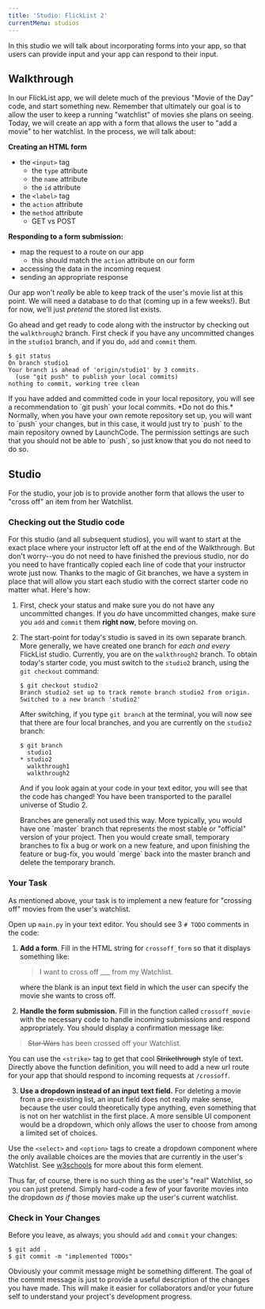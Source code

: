 ```yaml
---
title: 'Studio: FlickList 2'
currentMenu: studios
---
```


In this studio we will talk about incorporating forms into your app, so that users can provide input and your app can respond to their input.

## Walkthrough

In our FlickList app, we will delete much of the previous "Movie of the Day" code, and start something new. Remember that ultimately our goal is to allow the user to keep a running "watchlist" of movies she plans on seeing. Today, we will create an app with a form that allows the user to "add a movie" to her watchlist. In the process, we will talk about:

**Creating an HTML form**
  - the `<input>` tag
    - the `type` attribute
    - the `name` attribute
    - the `id` attribute
  - the `<label>` tag
  - the `action` attribute
  - the `method` attribute
    - GET vs POST

**Responding to a form submission:**
  - map the request to a route on our app
    - this should match the `action` attribute on our form
  - accessing the data in the incoming request
  - sending an appropriate response

Our app won't *really* be able to keep track of the user's movie list at this point. We will need a database to do that (coming up in a few weeks!). But for now, we'll just *pretend* the stored list exists.

Go ahead and get ready to code along with the instructor by checking out the `walkthrough2` branch. First check if you have any uncommitted changes in the `studio1` branch, and if you do, `add` and `commit` them.

```nohighlight
$ git status
On branch studio1
Your branch is ahead of 'origin/studio1' by 3 commits.
  (use "git push" to publish your local commits)
nothing to commit, working tree clean

```

<aside class="aside-note" markdown="1">
If you have added and committed code in your local repository, you will see a recommendation to `git push` your local commits. *Do not do this.* Normally, when you have your own remote repository set up, you will want to `push` your changes, but in this case, it would just try to `push` to the main repository owned by LaunchCode. The permission settings are such that you should not be able to `push`, so just know that you do not need to do so.
</aside>

## Studio

For the studio, your job is to provide another form that allows the user to "cross off" an item from her Watchlist.

### Checking out the Studio code

For this studio (and all subsequent studios), you will want to start at the exact place where your instructor left off at the end of the Walkthrough. But don't worry--you do not need to have finished the previous studio, nor do you need to have frantically copied each line of code that your instructor wrote just now. Thanks to the magic of Git branches, we have a system in place that will allow you start each studio with the correct starter code no matter what. Here's how:

1. First, check your status and make sure you do not have any uncommitted changes. If you *do* have uncommitted changes, make sure you `add` and `commit` them **right now**, before moving on.

2. The start-point for today's studio is saved in its own separate branch. More generally, we have created one branch for *each and every* FlickList studio. Currently, you are on the `walkthrough2` branch. To obtain today's starter code, you must switch to the `studio2` branch, using the `git checkout` command:

    ```nohighlight
    $ git checkout studio2
    Branch studio2 set up to track remote branch studio2 from origin.
    Switched to a new branch 'studio2'
    ```

    After switching, if you type `git branch` at the terminal, you will now see that there are four local branches, and you are currently on the `studio2` branch:

    ```nohighlight
    $ git branch
      studio1
    * studio2
      walkthrough1
      walkthrough2
    ```

    And if you look again at your code in your text editor, you will see that the code has changed! You have been transported to the parallel universe of Studio 2.

    <aside class="aside-note" markdown="1">
    Branches are generally not used this way. More typically, you would have one `master` branch that represents the most stable or "official" version of your project. Then you would create small, temporary branches to fix a bug or work on a new feature, and upon finishing the feature or bug-fix, you would `merge` back into the master branch and delete the temporary branch.
    </aside>

### Your Task

As mentioned above, your task is to implement a new feature for "crossing off" movies from the user's watchlist.

Open up `main.py` in your text editor. You should see 3 `# TODO` comments in the code:

1. **Add a form**. Fill in the HTML string for `crossoff_form` so that it displays something like:

    > I want to cross off ___ from my Watchlist.

    where the blank is an input text field in which the user can specify the movie she wants to cross off.

2. **Handle the form submission.** Fill in the function called `crossoff_movie` with the necessary code to handle incoming submissions and respond appropriately. You should display a confirmation message like:

  > <strike>Star Wars</strike> has been crossed off your Watchlist.

  You can use the `<strike>` tag to get that cool <strike>Strikethrough</strike> style of text.  
  Directly above the function definition, you will need to add a new url route for your app that should respond to incoming requests at `/crossoff`.

3. **Use a dropdown instead of an input text field.** For deleting a movie from a pre-existing list, an input field does not really make sense, because the user could theoretically type anything, even something that is not on her watchlist in the first place. A more sensible UI component would be a dropdown, which only allows the user to choose from among a limited set of choices.

  Use the `<select>` and `<option>` tags to create a dropdown component where the only available choices are the movies that are currently in the user's Watchlist. See [w3schools](https://www.w3schools.com/html/html_form_elements.asp) for more about this form element.

  Thus far, of course, there is no such thing as the user's "real" Watchlist, so you can just pretend. Simply hard-code a few of your favorite movies into the dropdown *as if* those movies make up the user's current watchlist.

### Check in Your Changes

Before you leave, as always, you should `add` and `commit` your changes:

```nohighlight
$ git add .
$ git commit -m "implemented TODOs"
```

Obviously your commit message might be something different. The goal of the commit message is just to provide a useful description of the changes you have made. This will make it easier for collaborators and/or your future self to understand your project's development progress.


[get-the-code]: ../getting-the-code/
